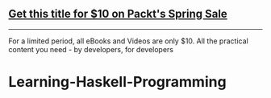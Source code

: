## [Get this title for $10 on Packt's Spring Sale](https://www.packt.com/V05458?utm_source=github&utm_medium=packt-github-repo&utm_campaign=spring_10_dollar_2022)
-----
For a limited period, all eBooks and Videos are only $10. All the practical content you need \- by developers, for developers

# Learning-Haskell-Programming